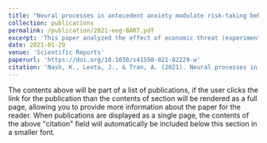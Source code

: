 ```yaml
---
title: "Neural processes in antecedent anxiety modulate risk-taking behavior"
collection: publications
permalink: /publication/2021-eeg-BART.pdf
excerpt: 'This paper analyzed the effect of economic threat (experimental design or A/B testing) on EEG activity, localized using sLORETA.'
date: 2021-01-29
venue: 'Scientific Reports'
paperurl: 'https://doi.org/10.1038/s41598-021-82229-w'
citation: 'Nash, K., Leota, J., & Tran, A. (2021). Neural processes in antecedent anxiety modulate risk-taking behavior. Scientific reports, 11(1), 2637.'
---
```


The contents above will be part of a list of publications, if the user clicks the link for the publication than the contents of section will be rendered as a full page, allowing you to provide more information about the paper for the reader. When publications are displayed as a single page, the contents of the above "citation" field will automatically be included below this section in a smaller font.

